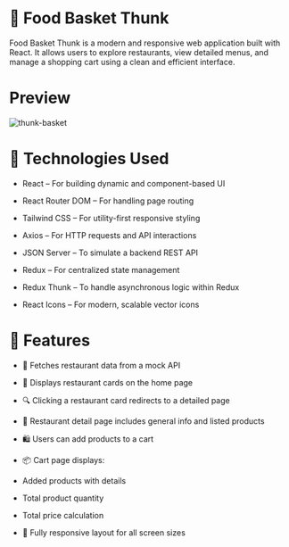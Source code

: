 # 🛒 Food Basket Thunk

Food Basket Thunk is a modern and responsive web application built with React. It allows users to explore restaurants, view detailed menus, and manage a shopping cart using a clean and efficient interface.

# Preview

![thunk-basket](https://github.com/user-attachments/assets/d764262c-9872-4add-86ac-44802b77171a)


# 🔧 Technologies Used

- React – For building dynamic and component-based UI

- React Router DOM – For handling page routing

- Tailwind CSS – For utility-first responsive styling

- Axios – For HTTP requests and API interactions

- JSON Server – To simulate a backend REST API

- Redux – For centralized state management

- Redux Thunk – To handle asynchronous logic within Redux

- React Icons – For modern, scalable vector icons

# 📱 Features

- 📡 Fetches restaurant data from a mock API

- 🧾 Displays restaurant cards on the home page

- 🔍 Clicking a restaurant card redirects to a detailed page

- 🧠 Restaurant detail page includes general info and listed products

- 🛍️ Users can add products to a cart

- 📦 Cart page displays:

* Added products with details

* Total product quantity

* Total price calculation

- 📲 Fully responsive layout for all screen sizes
